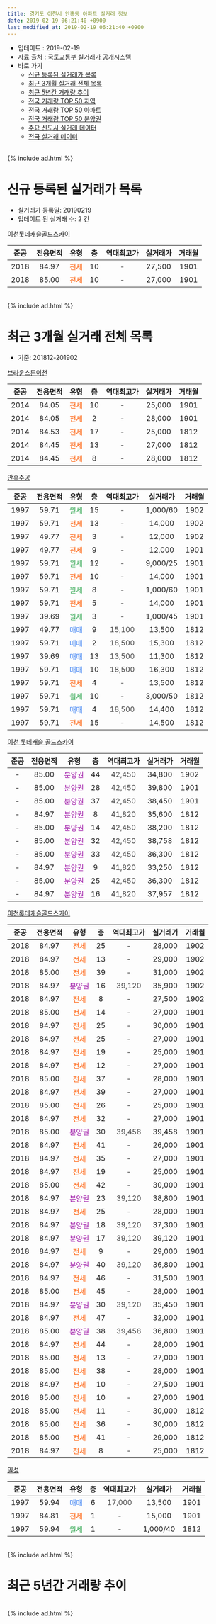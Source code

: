```yaml
---
title: 경기도 이천시 안흥동 아파트 실거래 정보
date: 2019-02-19 06:21:40 +0900
last_modified_at: 2019-02-19 06:21:40 +0900
---
```


* 업데이트 : 2019-02-19
* 자료 출처 : [국토교통부 실거래가 공개시스템](http://rt.molit.go.kr)
* 바로 가기
    * [신규 등록된 실거래가 목록](#신규-등록된-실거래가-목록)
    * [최근 3개월 실거래 전체 목록](#최근-3개월-실거래-전체-목록)
    * [최근 5년간 거래량 추이](#최근-5년간-거래량-추이)
    * [전국 거래량 TOP 50 지역](https://ayogom.github.io/apt-trade-info/최근-3개월-전국에서-가장-거래가-많이-발생한-지역)
    * [전국 거래량 TOP 50 아파트](https://ayogom.github.io/apt-trade-info/최근-3개월-전국에서-가장-거래가-많이-발생한-아파트)
    * [전국 거래량 TOP 50 분양권](https://ayogom.github.io/apt-trade-info/최근-3개월-전국에서-가장-거래가-많이-발생한-분양권)
    * [주요 신도시 실거래 데이터](https://ayogom.github.io/apt-trade-info/주요-신도시)
    * [전국 실거래 데이터](https://ayogom.github.io/apt-trade-info/전국)
<br>
{% include ad.html %}
<br>

# 신규 등록된 실거래가 목록
* 실거래가 등록일: 20190219
* 업데이트 된 실거래 수: 2 건


[이천롯데캐슬골드스카이](https://search.naver.com/search.naver?query=%EA%B2%BD%EA%B8%B0%EB%8F%84+%EC%9D%B4%EC%B2%9C%EC%8B%9C+%EC%95%88%ED%9D%A5%EB%8F%99+%EC%9D%B4%EC%B2%9C%EB%A1%AF%EB%8D%B0%EC%BA%90%EC%8A%AC%EA%B3%A8%EB%93%9C%EC%8A%A4%EC%B9%B4%EC%9D%B4)

|준공|전용면적|유형|층|역대최고가|실거래가|거래월|
|:---:|:---:|:---:|:---:|:---:|:---:|:---:|
|2018|84.97|<span style="color:#ff5a00">전세</span>|10|<span style="color:#444444">-</span>|27,500|1901|
|2018|85.00|<span style="color:#ff5a00">전세</span>|10|<span style="color:#444444">-</span>|27,000|1901|


<br>
{% include ad.html %}
<br>

# 최근 3개월 실거래 전체 목록
* 기준: 201812-201902


[브라운스톤이천](https://search.naver.com/search.naver?query=%EA%B2%BD%EA%B8%B0%EB%8F%84+%EC%9D%B4%EC%B2%9C%EC%8B%9C+%EC%95%88%ED%9D%A5%EB%8F%99+%EB%B8%8C%EB%9D%BC%EC%9A%B4%EC%8A%A4%ED%86%A4%EC%9D%B4%EC%B2%9C)

|준공|전용면적|유형|층|역대최고가|실거래가|거래월|
|:---:|:---:|:---:|:---:|:---:|:---:|:---:|
|2014|84.05|<span style="color:#ff5a00">전세</span>|10|<span style="color:#444444">-</span>|25,000|1901|
|2014|84.05|<span style="color:#ff5a00">전세</span>|2|<span style="color:#444444">-</span>|28,000|1901|
|2014|84.53|<span style="color:#ff5a00">전세</span>|17|<span style="color:#444444">-</span>|25,000|1812|
|2014|84.45|<span style="color:#ff5a00">전세</span>|13|<span style="color:#444444">-</span>|27,000|1812|
|2014|84.45|<span style="color:#ff5a00">전세</span>|8|<span style="color:#444444">-</span>|28,000|1812|

[안흥주공](https://search.naver.com/search.naver?query=%EA%B2%BD%EA%B8%B0%EB%8F%84+%EC%9D%B4%EC%B2%9C%EC%8B%9C+%EC%95%88%ED%9D%A5%EB%8F%99+%EC%95%88%ED%9D%A5%EC%A3%BC%EA%B3%B5)

|준공|전용면적|유형|층|역대최고가|실거래가|거래월|
|:---:|:---:|:---:|:---:|:---:|:---:|:---:|
|1997|59.71|<span style="color:#34a853">월세</span>|15|<span style="color:#444444">-</span>|1,000/60|1902|
|1997|59.71|<span style="color:#ff5a00">전세</span>|13|<span style="color:#444444">-</span>|14,000|1902|
|1997|49.77|<span style="color:#ff5a00">전세</span>|3|<span style="color:#444444">-</span>|12,000|1902|
|1997|49.77|<span style="color:#ff5a00">전세</span>|9|<span style="color:#444444">-</span>|12,000|1901|
|1997|59.71|<span style="color:#34a853">월세</span>|12|<span style="color:#444444">-</span>|9,000/25|1901|
|1997|59.71|<span style="color:#ff5a00">전세</span>|10|<span style="color:#444444">-</span>|14,000|1901|
|1997|59.71|<span style="color:#34a853">월세</span>|8|<span style="color:#444444">-</span>|1,000/60|1901|
|1997|59.71|<span style="color:#ff5a00">전세</span>|5|<span style="color:#444444">-</span>|14,000|1901|
|1997|39.69|<span style="color:#34a853">월세</span>|3|<span style="color:#444444">-</span>|1,000/45|1901|
|1997|49.77|<span style="color:#4285f3">매매</span>|9|<span style="color:#444444">15,100</span>|13,500|1812|
|1997|59.71|<span style="color:#4285f3">매매</span>|2|<span style="color:#444444">18,500</span>|15,300|1812|
|1997|39.69|<span style="color:#4285f3">매매</span>|13|<span style="color:#444444">13,500</span>|11,300|1812|
|1997|59.71|<span style="color:#4285f3">매매</span>|10|<span style="color:#444444">18,500</span>|16,300|1812|
|1997|59.71|<span style="color:#ff5a00">전세</span>|4|<span style="color:#444444">-</span>|13,500|1812|
|1997|59.71|<span style="color:#34a853">월세</span>|10|<span style="color:#444444">-</span>|3,000/50|1812|
|1997|59.71|<span style="color:#4285f3">매매</span>|4|<span style="color:#444444">18,500</span>|14,400|1812|
|1997|59.71|<span style="color:#ff5a00">전세</span>|15|<span style="color:#444444">-</span>|14,500|1812|

[이천 롯데캐슬 골드스카이](https://search.naver.com/search.naver?query=%EA%B2%BD%EA%B8%B0%EB%8F%84+%EC%9D%B4%EC%B2%9C%EC%8B%9C+%EC%95%88%ED%9D%A5%EB%8F%99+%EC%9D%B4%EC%B2%9C+%EB%A1%AF%EB%8D%B0%EC%BA%90%EC%8A%AC+%EA%B3%A8%EB%93%9C%EC%8A%A4%EC%B9%B4%EC%9D%B4)

|준공|전용면적|유형|층|역대최고가|실거래가|거래월|
|:---:|:---:|:---:|:---:|:---:|:---:|:---:|
|-|85.00|<span style="color:#9C11A5">분양권</span>|44|<span style="color:#444444">42,450</span>|34,800|1902|
|-|85.00|<span style="color:#9C11A5">분양권</span>|28|<span style="color:#444444">42,450</span>|39,800|1901|
|-|85.00|<span style="color:#9C11A5">분양권</span>|37|<span style="color:#444444">42,450</span>|38,450|1901|
|-|84.97|<span style="color:#9C11A5">분양권</span>|8|<span style="color:#444444">41,820</span>|35,600|1812|
|-|85.00|<span style="color:#9C11A5">분양권</span>|14|<span style="color:#444444">42,450</span>|38,200|1812|
|-|85.00|<span style="color:#9C11A5">분양권</span>|32|<span style="color:#444444">42,450</span>|38,758|1812|
|-|85.00|<span style="color:#9C11A5">분양권</span>|33|<span style="color:#444444">42,450</span>|36,300|1812|
|-|84.97|<span style="color:#9C11A5">분양권</span>|9|<span style="color:#444444">41,820</span>|33,250|1812|
|-|85.00|<span style="color:#9C11A5">분양권</span>|25|<span style="color:#444444">42,450</span>|36,300|1812|
|-|84.97|<span style="color:#9C11A5">분양권</span>|16|<span style="color:#444444">41,820</span>|37,957|1812|

[이천롯데캐슬골드스카이](https://search.naver.com/search.naver?query=%EA%B2%BD%EA%B8%B0%EB%8F%84+%EC%9D%B4%EC%B2%9C%EC%8B%9C+%EC%95%88%ED%9D%A5%EB%8F%99+%EC%9D%B4%EC%B2%9C%EB%A1%AF%EB%8D%B0%EC%BA%90%EC%8A%AC%EA%B3%A8%EB%93%9C%EC%8A%A4%EC%B9%B4%EC%9D%B4)

|준공|전용면적|유형|층|역대최고가|실거래가|거래월|
|:---:|:---:|:---:|:---:|:---:|:---:|:---:|
|2018|84.97|<span style="color:#ff5a00">전세</span>|25|<span style="color:#444444">-</span>|28,000|1902|
|2018|84.97|<span style="color:#ff5a00">전세</span>|13|<span style="color:#444444">-</span>|29,000|1902|
|2018|85.00|<span style="color:#ff5a00">전세</span>|39|<span style="color:#444444">-</span>|31,000|1902|
|2018|84.97|<span style="color:#9C11A5">분양권</span>|16|<span style="color:#444444">39,120</span>|35,900|1902|
|2018|84.97|<span style="color:#ff5a00">전세</span>|8|<span style="color:#444444">-</span>|27,500|1902|
|2018|85.00|<span style="color:#ff5a00">전세</span>|14|<span style="color:#444444">-</span>|27,000|1901|
|2018|84.97|<span style="color:#ff5a00">전세</span>|25|<span style="color:#444444">-</span>|30,000|1901|
|2018|84.97|<span style="color:#ff5a00">전세</span>|25|<span style="color:#444444">-</span>|27,000|1901|
|2018|84.97|<span style="color:#ff5a00">전세</span>|19|<span style="color:#444444">-</span>|25,000|1901|
|2018|84.97|<span style="color:#ff5a00">전세</span>|12|<span style="color:#444444">-</span>|27,000|1901|
|2018|85.00|<span style="color:#ff5a00">전세</span>|37|<span style="color:#444444">-</span>|28,000|1901|
|2018|84.97|<span style="color:#ff5a00">전세</span>|39|<span style="color:#444444">-</span>|27,000|1901|
|2018|85.00|<span style="color:#ff5a00">전세</span>|26|<span style="color:#444444">-</span>|25,000|1901|
|2018|84.97|<span style="color:#ff5a00">전세</span>|32|<span style="color:#444444">-</span>|27,000|1901|
|2018|85.00|<span style="color:#9C11A5">분양권</span>|30|<span style="color:#444444">39,458</span>|39,458|1901|
|2018|84.97|<span style="color:#ff5a00">전세</span>|41|<span style="color:#444444">-</span>|26,000|1901|
|2018|84.97|<span style="color:#ff5a00">전세</span>|35|<span style="color:#444444">-</span>|27,000|1901|
|2018|84.97|<span style="color:#ff5a00">전세</span>|19|<span style="color:#444444">-</span>|25,000|1901|
|2018|85.00|<span style="color:#ff5a00">전세</span>|42|<span style="color:#444444">-</span>|30,000|1901|
|2018|84.97|<span style="color:#9C11A5">분양권</span>|23|<span style="color:#444444">39,120</span>|38,800|1901|
|2018|84.97|<span style="color:#ff5a00">전세</span>|25|<span style="color:#444444">-</span>|28,000|1901|
|2018|84.97|<span style="color:#9C11A5">분양권</span>|18|<span style="color:#444444">39,120</span>|37,300|1901|
|2018|84.97|<span style="color:#9C11A5">분양권</span>|17|<span style="color:#444444">39,120</span>|39,120|1901|
|2018|84.97|<span style="color:#ff5a00">전세</span>|9|<span style="color:#444444">-</span>|29,000|1901|
|2018|84.97|<span style="color:#9C11A5">분양권</span>|40|<span style="color:#444444">39,120</span>|36,800|1901|
|2018|84.97|<span style="color:#ff5a00">전세</span>|46|<span style="color:#444444">-</span>|31,500|1901|
|2018|85.00|<span style="color:#ff5a00">전세</span>|45|<span style="color:#444444">-</span>|28,000|1901|
|2018|84.97|<span style="color:#9C11A5">분양권</span>|30|<span style="color:#444444">39,120</span>|35,450|1901|
|2018|84.97|<span style="color:#ff5a00">전세</span>|47|<span style="color:#444444">-</span>|32,000|1901|
|2018|85.00|<span style="color:#9C11A5">분양권</span>|38|<span style="color:#444444">39,458</span>|36,800|1901|
|2018|84.97|<span style="color:#ff5a00">전세</span>|44|<span style="color:#444444">-</span>|28,000|1901|
|2018|85.00|<span style="color:#ff5a00">전세</span>|13|<span style="color:#444444">-</span>|27,000|1901|
|2018|85.00|<span style="color:#ff5a00">전세</span>|38|<span style="color:#444444">-</span>|28,000|1901|
|2018|84.97|<span style="color:#ff5a00">전세</span>|10|<span style="color:#444444">-</span>|27,500|1901|
|2018|85.00|<span style="color:#ff5a00">전세</span>|10|<span style="color:#444444">-</span>|27,000|1901|
|2018|85.00|<span style="color:#ff5a00">전세</span>|11|<span style="color:#444444">-</span>|30,000|1812|
|2018|85.00|<span style="color:#ff5a00">전세</span>|36|<span style="color:#444444">-</span>|30,000|1812|
|2018|85.00|<span style="color:#ff5a00">전세</span>|41|<span style="color:#444444">-</span>|29,000|1812|
|2018|84.97|<span style="color:#ff5a00">전세</span>|8|<span style="color:#444444">-</span>|25,000|1812|


<script async src="//pagead2.googlesyndication.com/pagead/js/adsbygoogle.js"></script>
<!-- 기본 -->
<ins class="adsbygoogle"
     style="display:block"
     data-ad-client="ca-pub-2446590836940007"
     data-ad-slot="1659523306"
     data-ad-format="auto"
     data-full-width-responsive="true"></ins>
<script>
(adsbygoogle = window.adsbygoogle || []).push({});
</script>


[일성](https://search.naver.com/search.naver?query=%EA%B2%BD%EA%B8%B0%EB%8F%84+%EC%9D%B4%EC%B2%9C%EC%8B%9C+%EC%95%88%ED%9D%A5%EB%8F%99+%EC%9D%BC%EC%84%B1)

|준공|전용면적|유형|층|역대최고가|실거래가|거래월|
|:---:|:---:|:---:|:---:|:---:|:---:|:---:|
|1997|59.94|<span style="color:#4285f3">매매</span>|6|<span style="color:#444444">17,000</span>|13,500|1901|
|1997|84.81|<span style="color:#ff5a00">전세</span>|1|<span style="color:#444444">-</span>|15,000|1901|
|1997|59.94|<span style="color:#34a853">월세</span>|1|<span style="color:#444444">-</span>|1,000/40|1812|


<br>
{% include ad.html %}
<br>

# 최근 5년간 거래량 추이


<div style="width:100%;">
    <canvas id="deal_progress" height="200"></canvas>
</div>

<script>
new Chart(document.getElementById("deal_progress"), {
    type: 'line',
    data: {
        labels: ['201402','201403','201404','201405','201406','201407','201408','201409','201410','201411','201412','201501','201502','201503','201504','201505','201506','201507','201508','201509','201510','201511','201512','201601','201602','201603','201604','201605','201606','201607','201608','201609','201610','201611','201612','201701','201702','201703','201704','201705','201706','201707','201708','201709','201710','201711','201712','201801','201802','201803','201804','201805','201806','201807','201808','201809','201810','201811','201812','201901','201902'],
        datasets: [{
            label: '매매',
            pointRadius: 1,
            data: [12, 15, 10, 3, 12, 10, 14, 9, 8, 7, 9, 16, 5, 13, 14, 12, 11, 8, 6, 5, 3, 6, 4, 4, 2, 9, 2, 5, 15, 5, 10, 4, 11, 8, 4, 5, 5, 7, 10, 10, 8, 6, 11, 5, 11, 5, 13, 15, 17, 25, 14, 12, 9, 22, 21, 20, 14, 11, 12, 10, 2],
            borderColor: "rgba(255, 201, 14, 1)",
            backgroundColor: "rgba(255, 201, 14, 0.5)",
            fill: false,
            lineTension: 0
        },{
            label: '전월세',
            pointRadius: 1,
            data: [6, 8, 8, 6, 6, 10, 10, 6, 12, 8, 6, 5, 3, 11, 6, 5, 2, 3, 4, 9, 5, 2, 9, 3, 7, 8, 8, 10, 9, 13, 9, 12, 10, 13, 3, 8, 8, 6, 11, 5, 9, 5, 11, 13, 7, 3, 2, 4, 14, 8, 6, 6, 9, 7, 5, 5, 11, 8, 11, 32, 7],
            borderColor: "rgba(0, 141, 185, 1)",
            backgroundColor: "rgba(0, 141, 185, 0.5)",
            fill: false,
            lineTension: 0
        }
        ]
    },
    options: {
        responsive: true,
        title: {
            display: false
        },
        tooltips: {
            mode: 'index',
            intersect: false
        },
        hover: {
            mode: 'nearest',
            intersect: true
        },
        scales: {
            xAxes: [{
                display: true,
                scaleLabel: {
                    display: true,
                    labelString: '년/월'
                }
            }],
            yAxes: [{
                display: true,
                ticks: {
                    suggestedMin: 0,
                },
                scaleLabel: {
                    display: true,
                    labelString: '실거래 수'
                }
            }]
        }
    }
});

</script>


<br>
{% include ad.html %}
<br>

